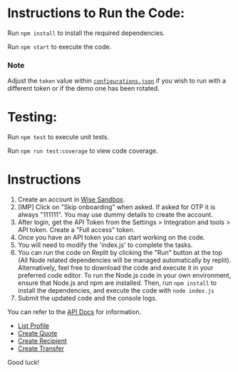 # Instructions to Run the Code:
Run `npm install` to install the required dependencies.

Run `npm start` to execute the code.

### Note
Adjust the `token` value within [`configurations.json`](src/configurations/configurations.json) if you wish to run with a different token or if the demo one has been rotated. 

# Testing:
Run `npm test` to execute unit tests.

Run `npm run test:coverage` to view code coverage.

# Instructions
1. Create an account in [Wise Sandbox](https://sandbox.transferwise.tech).
2. [IMP] Click on "Skip onboarding" when asked. If asked for OTP it is always "111111". You may use dummy details to create the account.
3. After login, get the API Token from the Settings > Integration and tools > API token. Create a "Full access" token.
4. Once you have an API token you can start working on the code.
5. You will need to modify the 'index.js' to complete the tasks.
6. You can run the code on Replit by clicking the "Run" button at the top (All Node related dependencies will be managed automatically by replit). Alternatively, feel free to download the code and execute it in your preferred code editor. To run the Node.js code in your own environment, ensure that Node.js and npm are installed. Then, run `npm install` to install the dependencies, and execute the code with `node index.js`
7. Submit the updated code and the console logs.

You can refer to the [API Docs](https://docs.wise.com/api-docs/api-reference) for information.

- [List Profile](https://docs.wise.com/api-docs/api-reference/profile#list-profiles)
- [Create Quote](https://docs.wise.com/api-docs/api-reference/quote#create-authenticated)
- [Create Recipient](https://docs.wise.com/api-docs/api-reference/recipient#create)
- [Create Transfer](https://docs.wise.com/api-docs/api-reference/transfer#create)

Good luck!
